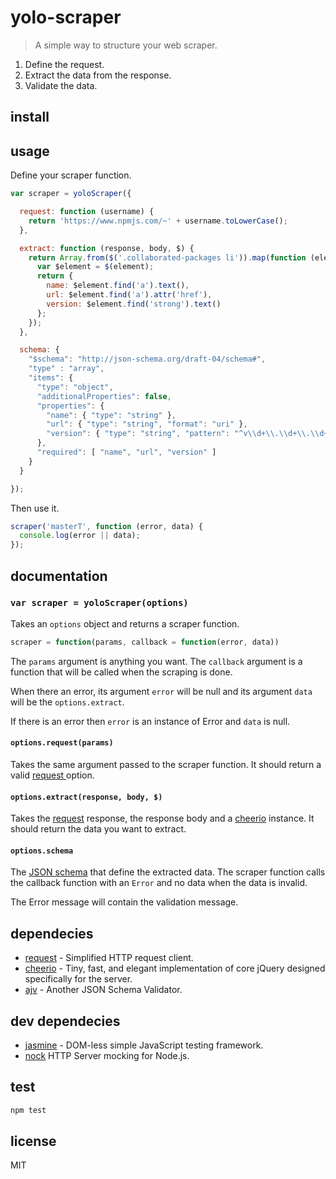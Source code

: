 # yolo-scraper

> A simple way to structure your web scraper.

1. Define the request.
2. Extract the data from the response.
3. Validate the data.


## install

<!-- Using NPM:

```bash
npm install yolo-scraper --save
``` -->

## usage

Define your scraper function.

```js
var scraper = yoloScraper({

  request: function (username) {
    return 'https://www.npmjs.com/~' + username.toLowerCase();
  },

  extract: function (response, body, $) {
    return Array.from($('.collaborated-packages li')).map(function (element) {
      var $element = $(element);
      return {
        name: $element.find('a').text(),
        url: $element.find('a').attr('href'),
        version: $element.find('strong').text()
      };
    });
  },

  schema: {
    "$schema": "http://json-schema.org/draft-04/schema#",
    "type" : "array",
    "items": {
      "type": "object",
      "additionalProperties": false,
      "properties": {
        "name": { "type": "string" },
        "url": { "type": "string", "format": "uri" },
        "version": { "type": "string", "pattern": "^v\\d+\\.\\d+\\.\\d+$" }
      },
      "required": [ "name", "url", "version" ]
    }
  }

});
```

Then use it.

```js
scraper('masterT', function (error, data) {
  console.log(error || data);
});
```

## documentation

### `var scraper = yoloScraper(options)`

Takes an `options` object and returns a scraper function.

```js
scraper = function(params, callback = function(error, data))
```

The `params` argument is anything you want. The `callback` argument is a function that will be called when the scraping is done.

When there an error, its argument `error` will be null and its argument `data` will be the `options.extract`.

If there is an error then `error` is an instance of Error and `data` is null.



#### `options.request(params)`

Takes the same argument passed to the scraper function. It should return a valid [request ](https://www.npmjs.com/package/request) option.

#### `options.extract(response, body, $)`

Takes the [request](https://www.npmjs.com/package/request) response, the response body and a [cheerio](https://www.npmjs.com/package/cheerio) instance. It should return the data you want to extract.

#### `options.schema`

The [JSON schema](https://spacetelescope.github.io/understanding-json-schema/) that define the extracted data. The scraper function calls the callback function with an `Error` and no data when the data is invalid.

The Error message will contain the validation message.


## dependecies

- [request](https://www.npmjs.com/package/request) - Simplified HTTP request client.
- [cheerio](https://www.npmjs.com/package/cheerio) - Tiny, fast, and elegant implementation of core jQuery designed specifically for the server.
- [ajv](https://www.npmjs.com/package/ajv) - Another JSON Schema Validator.


## dev dependecies

- [jasmine](https://www.npmjs.com/package/jasmine) - DOM-less simple JavaScript testing framework.
- [nock](https://www.npmjs.com/package/nock) HTTP Server mocking for Node.js.

## test

```bash
npm test
```


## license

MIT
